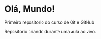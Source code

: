 # Olá, Mundo!
 Primeiro repositorio do curso de Git e GitHub


Repositorio criando durante uma aula ao vivo.
